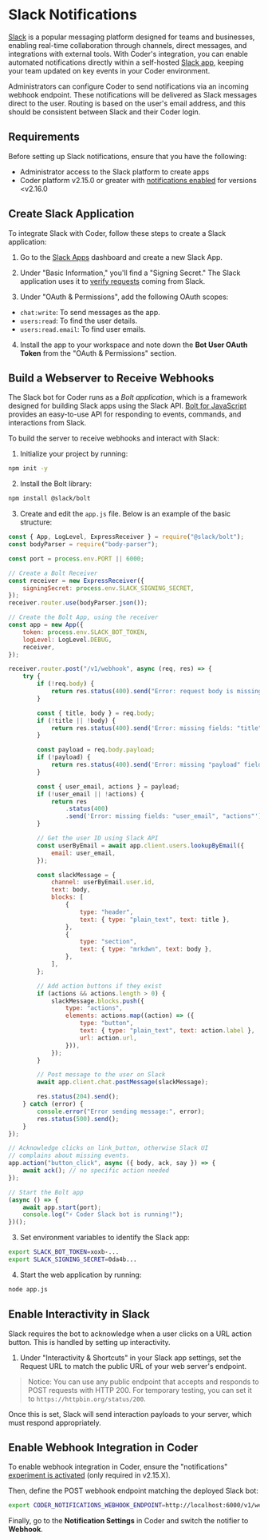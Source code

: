 # Slack Notifications

[Slack](https://slack.com/) is a popular messaging platform designed for teams
and businesses, enabling real-time collaboration through channels, direct
messages, and integrations with external tools. With Coder's integration, you
can enable automated notifications directly within a self-hosted
[Slack app](https://api.slack.com/apps), keeping your team updated on key events
in your Coder environment.

Administrators can configure Coder to send notifications via an incoming webhook
endpoint. These notifications will be delivered as Slack messages direct to the
user. Routing is based on the user's email address, and this should be
consistent between Slack and their Coder login.

## Requirements

Before setting up Slack notifications, ensure that you have the following:

- Administrator access to the Slack platform to create apps
- Coder platform v2.15.0 or greater with
  [notifications enabled](./index.md#enable-experiment) for versions <v2.16.0

## Create Slack Application

To integrate Slack with Coder, follow these steps to create a Slack application:

1. Go to the [Slack Apps](https://api.slack.com/apps) dashboard and create a new
   Slack App.

2. Under "Basic Information," you'll find a "Signing Secret." The Slack
   application uses it to
   [verify requests](https://api.slack.com/authentication/verifying-requests-from-slack)
   coming from Slack.

3. Under "OAuth & Permissions", add the following OAuth scopes:

- `chat:write`: To send messages as the app.
- `users:read`: To find the user details.
- `users:read.email`: To find user emails.

4. Install the app to your workspace and note down the **Bot User OAuth Token**
   from the "OAuth & Permissions" section.

## Build a Webserver to Receive Webhooks

The Slack bot for Coder runs as a _Bolt application_, which is a framework
designed for building Slack apps using the Slack API.
[Bolt for JavaScript](https://github.com/slackapi/bolt-js) provides an
easy-to-use API for responding to events, commands, and interactions from Slack.

To build the server to receive webhooks and interact with Slack:

1. Initialize your project by running:

```bash
npm init -y
```

2. Install the Bolt library:

```bash
npm install @slack/bolt
```

3. Create and edit the `app.js` file. Below is an example of the basic
   structure:

```js
const { App, LogLevel, ExpressReceiver } = require("@slack/bolt");
const bodyParser = require("body-parser");

const port = process.env.PORT || 6000;

// Create a Bolt Receiver
const receiver = new ExpressReceiver({
	signingSecret: process.env.SLACK_SIGNING_SECRET,
});
receiver.router.use(bodyParser.json());

// Create the Bolt App, using the receiver
const app = new App({
	token: process.env.SLACK_BOT_TOKEN,
	logLevel: LogLevel.DEBUG,
	receiver,
});

receiver.router.post("/v1/webhook", async (req, res) => {
	try {
		if (!req.body) {
			return res.status(400).send("Error: request body is missing");
		}

		const { title, body } = req.body;
		if (!title || !body) {
			return res.status(400).send('Error: missing fields: "title", or "body"');
		}

		const payload = req.body.payload;
		if (!payload) {
			return res.status(400).send('Error: missing "payload" field');
		}

		const { user_email, actions } = payload;
		if (!user_email || !actions) {
			return res
				.status(400)
				.send('Error: missing fields: "user_email", "actions"');
		}

		// Get the user ID using Slack API
		const userByEmail = await app.client.users.lookupByEmail({
			email: user_email,
		});

		const slackMessage = {
			channel: userByEmail.user.id,
			text: body,
			blocks: [
				{
					type: "header",
					text: { type: "plain_text", text: title },
				},
				{
					type: "section",
					text: { type: "mrkdwn", text: body },
				},
			],
		};

		// Add action buttons if they exist
		if (actions && actions.length > 0) {
			slackMessage.blocks.push({
				type: "actions",
				elements: actions.map((action) => ({
					type: "button",
					text: { type: "plain_text", text: action.label },
					url: action.url,
				})),
			});
		}

		// Post message to the user on Slack
		await app.client.chat.postMessage(slackMessage);

		res.status(204).send();
	} catch (error) {
		console.error("Error sending message:", error);
		res.status(500).send();
	}
});

// Acknowledge clicks on link_button, otherwise Slack UI
// complains about missing events.
app.action("button_click", async ({ body, ack, say }) => {
	await ack(); // no specific action needed
});

// Start the Bolt app
(async () => {
	await app.start(port);
	console.log("⚡️ Coder Slack bot is running!");
})();
```

3. Set environment variables to identify the Slack app:

```bash
export SLACK_BOT_TOKEN=xoxb-...
export SLACK_SIGNING_SECRET=0da4b...
```

4. Start the web application by running:

```bash
node app.js
```

## Enable Interactivity in Slack

Slack requires the bot to acknowledge when a user clicks on a URL action button.
This is handled by setting up interactivity.

1. Under "Interactivity & Shortcuts" in your Slack app settings, set the Request
   URL to match the public URL of your web server's endpoint.

> Notice: You can use any public endpoint that accepts and responds to POST
> requests with HTTP 200. For temporary testing, you can set it to
> `https://httpbin.org/status/200`.

Once this is set, Slack will send interaction payloads to your server, which
must respond appropriately.

## Enable Webhook Integration in Coder

To enable webhook integration in Coder, ensure the "notifications"
[experiment is activated](./index.md#enable-experiment) (only required in
v2.15.X).

Then, define the POST webhook endpoint matching the deployed Slack bot:

```bash
export CODER_NOTIFICATIONS_WEBHOOK_ENDPOINT=http://localhost:6000/v1/webhook`
```

Finally, go to the **Notification Settings** in Coder and switch the notifier to
**Webhook**.
